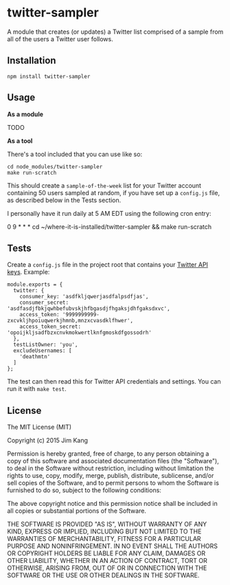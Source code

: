 twitter-sampler
===============

A module that creates (or updates) a Twitter list comprised of a sample from all of the users a Twitter user follows.

Installation
------------

    npm install twitter-sampler

Usage
-----

**As a module**

TODO

**As a tool**

There's a tool included that you can use like so:

    cd node_modules/twitter-sampler
    make run-scratch

This should create a `sample-of-the-week` list for your Twitter account containing 50 users sampled at random, if you have set up a `config.js` file, as described below in the Tests section.

I personally have it run daily at 5 AM EDT using the following cron entry:

0 9 * * * cd ~/where-it-is-installed/twitter-sampler && make run-scratch

Tests
-----

Create a `config.js` file in the project root that contains your [Twitter API keys](https://apps.twitter.com/). Example:

    module.exports = {
      twitter: {
        consumer_key: 'asdfkljqwerjasdfalpsdfjas',
        consumer_secret: 'asdfasdjfbkjqwhbefubvskjhfbgasdjfhgaksjdhfgaksdxvc',
        access_token: '9999999999-zxcvkljhpoiuqwerkjhmnb,mnzxcvasdklfhwer',
        access_token_secret: 'opoijkljsadfbzxcnvkmokwertlknfgmoskdfgossodrh'
      },
      testListOwner: 'you',
      excludeUsernames: [
        'deathmtn'
      ]
    };

The test can then read this for Twitter API credentials and settings. You can run it with `make test`.

License
-------

The MIT License (MIT)

Copyright (c) 2015 Jim Kang

Permission is hereby granted, free of charge, to any person obtaining a copy
of this software and associated documentation files (the "Software"), to deal
in the Software without restriction, including without limitation the rights
to use, copy, modify, merge, publish, distribute, sublicense, and/or sell
copies of the Software, and to permit persons to whom the Software is
furnished to do so, subject to the following conditions:

The above copyright notice and this permission notice shall be included in
all copies or substantial portions of the Software.

THE SOFTWARE IS PROVIDED "AS IS", WITHOUT WARRANTY OF ANY KIND, EXPRESS OR
IMPLIED, INCLUDING BUT NOT LIMITED TO THE WARRANTIES OF MERCHANTABILITY,
FITNESS FOR A PARTICULAR PURPOSE AND NONINFRINGEMENT. IN NO EVENT SHALL THE
AUTHORS OR COPYRIGHT HOLDERS BE LIABLE FOR ANY CLAIM, DAMAGES OR OTHER
LIABILITY, WHETHER IN AN ACTION OF CONTRACT, TORT OR OTHERWISE, ARISING FROM,
OUT OF OR IN CONNECTION WITH THE SOFTWARE OR THE USE OR OTHER DEALINGS IN
THE SOFTWARE.

